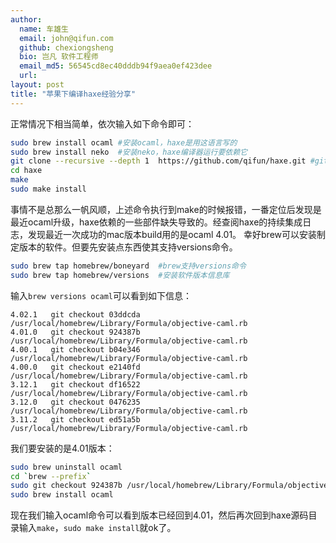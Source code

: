 ```yaml
---
author:
  name: 车雄生
  email: john@qifun.com
  github: chexiongsheng
  bio: 岂凡 软件工程师
  email_md5: 56545cd8ec40dddb94f9aea0ef423dee
  url: 
layout: post
title: "苹果下编译haxe经验分享"
---
```


  正常情况下相当简单，依次输入如下命令即可：
  
```bash
sudo brew install ocaml #安装ocaml，haxe是用这语言写的
sudo brew install neko  #安装neko，haxe编译器运行要依赖它
git clone --recursive --depth 1  https://github.com/qifun/haxe.git #git clone我们维护的分支
cd haxe
make
sudo make install
```

  事情不是总那么一帆风顺，上述命令执行到make的时候报错，一番定位后发现是最近ocaml升级，haxe依赖的一些部件缺失导致的。经查阅haxe的持续集成日志，发现最近一次成功的mac版本build用的是ocaml 4.01。
  幸好brew可以安装制定版本的软件。但要先安装点东西使其支持versions命令。
```bash
sudo brew tap homebrew/boneyard  #brew支持versions命令
sudo brew tap homebrew/versions  #安装软件版本信息库
```
  输入`brew versions ocaml`可以看到如下信息：
  
```text
4.02.1   git checkout 03ddcda /usr/local/homebrew/Library/Formula/objective-caml.rb
4.01.0   git checkout 924387b /usr/local/homebrew/Library/Formula/objective-caml.rb
4.00.1   git checkout b04e346 /usr/local/homebrew/Library/Formula/objective-caml.rb
4.00.0   git checkout e2140fd /usr/local/homebrew/Library/Formula/objective-caml.rb
3.12.1   git checkout df16522 /usr/local/homebrew/Library/Formula/objective-caml.rb
3.12.0   git checkout 0476235 /usr/local/homebrew/Library/Formula/objective-caml.rb
3.11.2   git checkout ed51a5b /usr/local/homebrew/Library/Formula/objective-caml.rb
```
  我们要安装的是4.01版本：
```bash
sudo brew uninstall ocaml 
cd `brew --prefix`
sudo git checkout 924387b /usr/local/homebrew/Library/Formula/objective-caml.rb
sudo brew install ocaml
```
  现在我们输入ocaml命令可以看到版本已经回到4.01，然后再次回到haxe源码目录输入`make`，`sudo make install`就ok了。